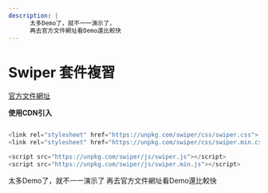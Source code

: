 ```yaml
---
description: |
      太多Demo了，就不一一演示了，
      再去官方文件網址看Demo還比較快
---
```


# Swiper 套件複習

[官方文件網址](https://swiperjs.com/)

**使用CDN引入**

```js 

<link rel="stylesheet" href="https://unpkg.com/swiper/css/swiper.css">
<link rel="stylesheet" href="https://unpkg.com/swiper/css/swiper.min.css">

<script src="https://unpkg.com/swiper/js/swiper.js"></script>
<script src="https://unpkg.com/swiper/js/swiper.min.js"></script>

```

太多Demo了，就不一一演示了
再去官方文件網址看Demo還比較快